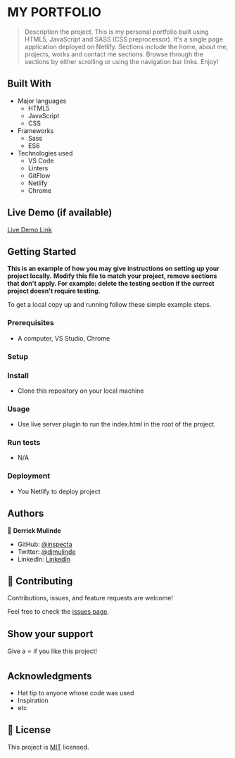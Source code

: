 
# MY PORTFOLIO

> Description the project.
  This is my personal portfolio built using HTML5, JavaScript and SASS (CSS preprocessor). It's a single page application deployed on Netlify.
  Sections include the home, about me, projects, works and contact me sections. Browse through the sections by either scrolling or using the navigation
  bar links. Enjoy!

## Built With

- Major languages
  - HTML5
  - JavaScript
  - CSS
- Frameworks
  - Sass
  - ES6
- Technologies used
  - VS Code
  - Linters
  - GitFlow
  - Netlify
  - Chrome

## Live Demo (if available)

[Live Demo Link](https://derrick-mulinde.netlify.app/)


## Getting Started

**This is an example of how you may give instructions on setting up your project locally.**
**Modify this file to match your project, remove sections that don't apply. For example: delete the testing section if the currect project doesn't require testing.**


To get a local copy up and running follow these simple example steps.

### Prerequisites
  - A computer, VS Studio, Chrome

### Setup

### Install
  - Clone this repository on your local machine

### Usage
  - Use live server plugin to run the index.html in the root of the project.
  
### Run tests
  - N/A
  
### Deployment
  - You Netlify to deploy project


## Authors

👤 **Derrick Mulinde**

- GitHub: [@inspecta](https://github.com/inspecta)
- Twitter: [@djmulinde](https://twitter.com/djmulinde)
- LinkedIn: [LinkedIn](https://linkedin.com/in/derrick-mulinde)


## 🤝 Contributing

Contributions, issues, and feature requests are welcome!

Feel free to check the [issues page](../../issues/).

## Show your support

Give a ⭐️ if you like this project!

## Acknowledgments

- Hat tip to anyone whose code was used
- Inspiration
- etc

## 📝 License

This project is [MIT](./LICENSE) licensed.

